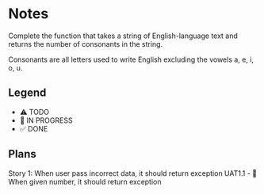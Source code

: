# Notes

Complete the function that takes a string of English-language text and returns the number of consonants in the string.

Consonants are all letters used to write English excluding the vowels a, e, i, o, u.

## Legend
- ⚠ TODO
- 🚧 IN PROGRESS
- ✅ DONE

## Plans

Story 1: When user pass incorrect data, it should return exception
UAT1.1 -  🚧 When given number, it should return exception